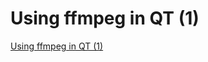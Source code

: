 # Using ffmpeg in QT (1)
[Using ffmpeg in QT (1)](https://aiwithcloud.com/2022/09/16/using_ffmpeg_in_qt_1/)